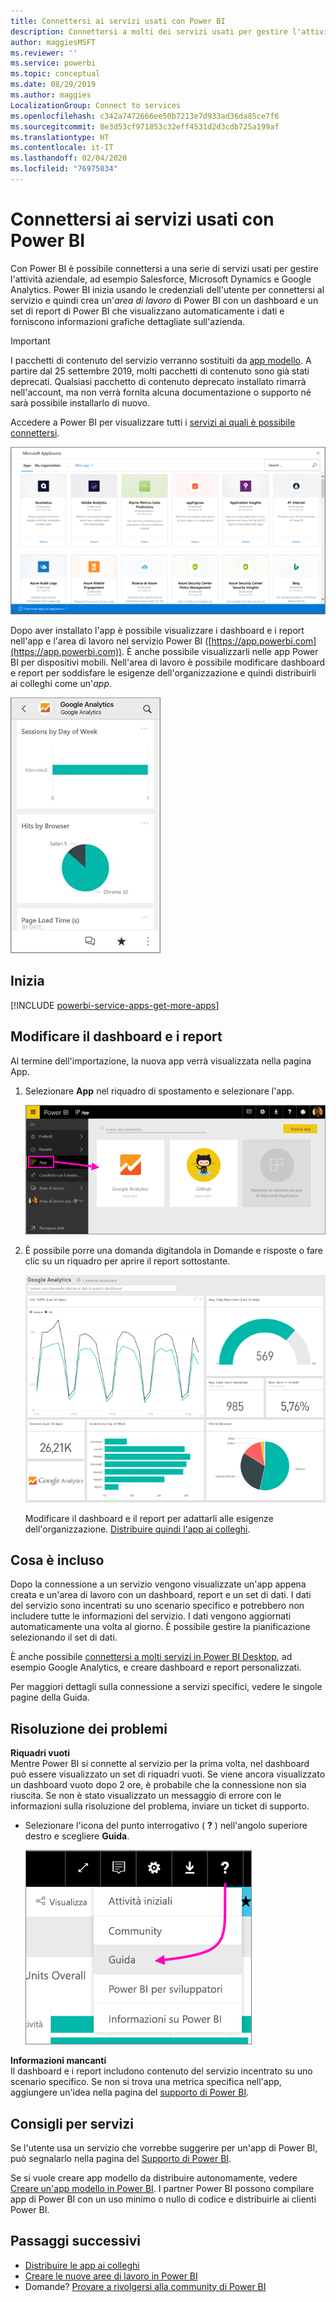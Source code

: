 ```yaml
---
title: Connettersi ai servizi usati con Power BI
description: Connettersi a molti dei servizi usati per gestire l'attività aziendale, ad esempio Salesforce, Microsoft Dynamics CRM e Google Analytics.
author: maggiesMSFT
ms.reviewer: ''
ms.service: powerbi
ms.topic: conceptual
ms.date: 08/29/2019
ms.author: maggies
LocalizationGroup: Connect to services
ms.openlocfilehash: c342a7472666ee50b7213e7d933ad36da85ce7f6
ms.sourcegitcommit: 8e3d53cf971853c32eff4531d2d3cdb725a199af
ms.translationtype: HT
ms.contentlocale: it-IT
ms.lasthandoff: 02/04/2020
ms.locfileid: "76975034"
---
```

# <a name="connect-to-the-services-you-use-with-power-bi"></a>Connettersi ai servizi usati con Power BI
Con Power BI è possibile connettersi a una serie di servizi usati per gestire l'attività aziendale, ad esempio Salesforce, Microsoft Dynamics e Google Analytics. Power BI inizia usando le credenziali dell'utente per connettersi al servizio e quindi crea un'*area di lavoro* di Power BI con un dashboard e un set di report di Power BI che visualizzano automaticamente i dati e forniscono informazioni grafiche dettagliate sull'azienda.

>[!IMPORTANT]
>I pacchetti di contenuto del servizio verranno sostituiti da [app modello](https://docs.microsoft.com/power-bi/service-template-apps-overview). A partire dal 25 settembre 2019, molti pacchetti di contenuto sono già stati deprecati. Qualsiasi pacchetto di contenuto deprecato installato rimarrà nell'account, ma non verrà fornita alcuna documentazione o supporto né sarà possibile installarlo di nuovo.

Accedere a Power BI per visualizzare tutti i [servizi ai quali è possibile connettersi](https://app.powerbi.com/getdata/services). 

![App AppSource](media/service-connect-to-services/overview.png)

Dopo aver installato l'app è possibile visualizzare i dashboard e i report nell'app e l'area di lavoro nel servizio Power BI ([https://app.powerbi.com](https://app.powerbi.com)). È anche possibile visualizzarli nelle app Power BI per dispositivi mobili. Nell'area di lavoro è possibile modificare dashboard e report per soddisfare le esigenze dell'organizzazione e quindi distribuirli ai colleghi come un'*app*. 

![App Google Analytics nell'app Power BI per dispositivi mobili](media/service-connect-to-services/power-bi-service-mobile-app-240.png)

## <a name="get-started"></a>Inizia
[!INCLUDE [powerbi-service-apps-get-more-apps](./includes/powerbi-service-apps-get-more-apps.md)]

## <a name="edit-the-dashboard-and-reports"></a>Modificare il dashboard e i report
Al termine dell'importazione, la nuova app verrà visualizzata nella pagina App.

1. Selezionare **App** nel riquadro di spostamento e selezionare l'app.
   
     ![Pagina App](media/service-connect-to-services/power-bi-service-apps-open-app.png)
2. È possibile porre una domanda digitandola in Domande e risposte o fare clic su un riquadro per aprire il report sottostante. 
   
    ![Dashboard di Google Analytics](media/service-connect-to-services/googleanalytics2.png)
   
    Modificare il dashboard e il report per adattarli alle esigenze dell'organizzazione. [Distribuire quindi l'app ai colleghi](service-create-distribute-apps.md).

## <a name="whats-included"></a>Cosa è incluso
Dopo la connessione a un servizio vengono visualizzate un'app appena creata e un'area di lavoro con un dashboard, report e un set di dati. I dati del servizio sono incentrati su uno scenario specifico e potrebbero non includere tutte le informazioni del servizio. I dati vengono aggiornati automaticamente una volta al giorno. È possibile gestire la pianificazione selezionando il set di dati.

È anche possibile [connettersi a molti servizi in Power BI Desktop](desktop-data-sources.md), ad esempio Google Analytics, e creare dashboard e report personalizzati.  

Per maggiori dettagli sulla connessione a servizi specifici, vedere le singole pagine della Guida.

## <a name="troubleshooting"></a>Risoluzione dei problemi
**Riquadri vuoti**  
Mentre Power BI si connette al servizio per la prima volta, nel dashboard può essere visualizzato un set di riquadri vuoti. Se viene ancora visualizzato un dashboard vuoto dopo 2 ore, è probabile che la connessione non sia riuscita. Se non è stato visualizzato un messaggio di errore con le informazioni sulla risoluzione del problema, inviare un ticket di supporto.

* Selezionare l'icona del punto interrogativo ( **?** ) nell'angolo superiore destro e scegliere **Guida**.
  
    ![Icona della Guida](media/service-connect-to-services/power-bi-service-get-help.png)

**Informazioni mancanti**  
Il dashboard e i report includono contenuto del servizio incentrato su uno scenario specifico. Se non si trova una metrica specifica nell'app, aggiungere un'idea nella pagina del [supporto di Power BI](https://support.powerbi.com/forums/265200-power-bi).

## <a name="suggesting-services"></a>Consigli per servizi
Se l'utente usa un servizio che vorrebbe suggerire per un'app di Power BI, può segnalarlo nella pagina del [Supporto di Power BI](https://support.powerbi.com/forums/265200-power-bi).

Se si vuole creare app modello da distribuire autonomamente, vedere [Creare un'app modello in Power BI](service-template-apps-create.md). I partner Power BI possono compilare app di Power BI con un uso minimo o nullo di codice e distribuirle ai clienti Power BI. 

## <a name="next-steps"></a>Passaggi successivi
* [Distribuire le app ai colleghi](service-create-distribute-apps.md)
* [Creare le nuove aree di lavoro in Power BI](service-create-the-new-workspaces.md)
* Domande? [Provare a rivolgersi alla community di Power BI](https://community.powerbi.com/)

